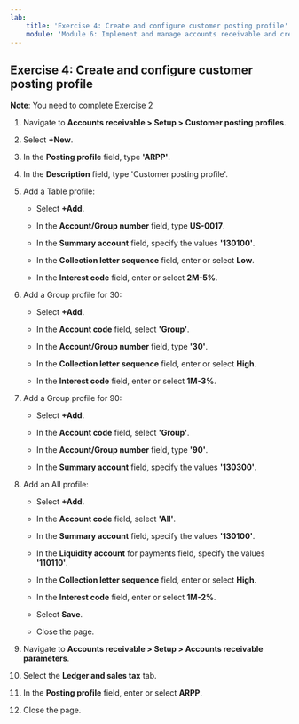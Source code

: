 ```yaml
---
lab:
    title: 'Exercise 4: Create and configure customer posting profile'
    module: 'Module 6: Implement and manage accounts receivable and credit and collections'
---
```


## Exercise 4: Create and configure customer posting profile

**Note**: You need to complete Exercise 2

1. Navigate to **Accounts receivable &gt; Setup &gt; Customer posting profiles**.

2. Select **+New**.

3. In the **Posting profile** field, type **'ARPP'**.

4. In the **Description** field, type 'Customer posting profile'.

5. Add a Table profile:

	- Select **+Add**.

	- In the **Account/Group number** field, type **US-0017**.

	- In the **Summary account** field, specify the values **'130100'**.

	- In the **Collection letter sequence** field, enter or select **Low**.

	- In the **Interest code** field, enter or select **2M-5%**.

6. Add a Group profile for 30:

	- Select **+Add**.

	- In the **Account code** field, select **'Group'**.

	- In the **Account/Group number** field, type **'30'**.

	- In the **Collection letter sequence** field, enter or select **High**.

	- In the **Interest code** field, enter or select **1M-3%**.

7. Add a Group profile for 90:

	- Select **+Add**.

	- In the **Account code** field, select **'Group'**.

	- In the **Account/Group number** field, type **'90'**.

	- In the **Summary account** field, specify the values **'130300'**.

8. Add an All profile:

	- Select **+Add**.

	- In the **Account code** field, select **'All'**.

	- In the **Summary account** field, specify the values **'130100'**.

	- In the **Liquidity account** for payments field, specify the values **'110110'**.

	- In the **Collection letter sequence** field, enter or select **High**.

	- In the **Interest code** field, enter or select **1M-2%**.

	- Select **Save**.

	- Close the page.

9. Navigate to **Accounts receivable &gt; Setup &gt; Accounts receivable parameters**.

10. Select the **Ledger and sales tax** tab.

11. In the **Posting profile** field, enter or select **ARPP**.

12. Close the page.

 
